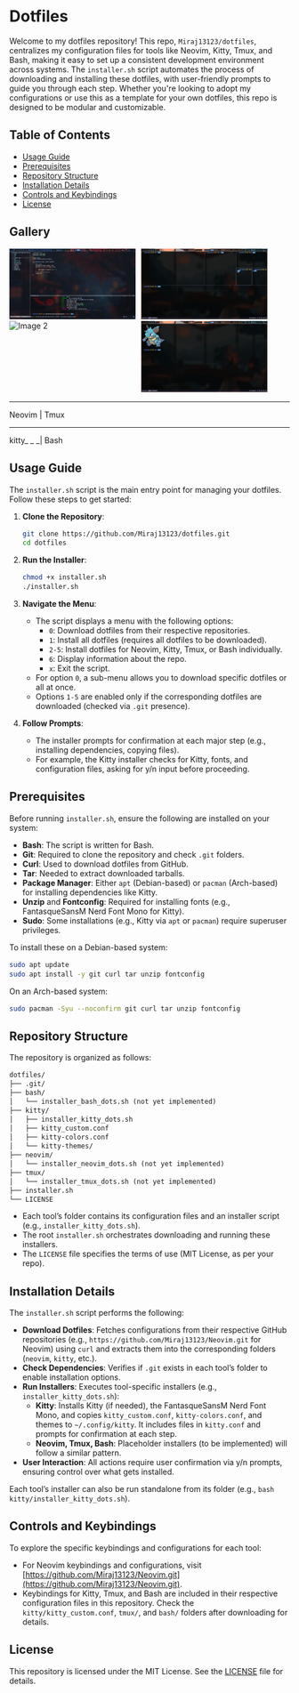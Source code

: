 # Dotfiles

Welcome to my dotfiles repository! This repo, `Miraj13123/dotfiles`, centralizes my configuration files for tools like Neovim, Kitty, Tmux, and Bash, making it easy to set up a consistent development environment across systems. The `installer.sh` script automates the process of downloading and installing these dotfiles, with user-friendly prompts to guide you through each step. Whether you're looking to adopt my configurations or use this as a template for your own dotfiles, this repo is designed to be modular and customizable.

## Table of Contents
- [Usage Guide](#usage-guide)
- [Prerequisites](#prerequisites)
- [Repository Structure](#repository-structure)
- [Installation Details](#installation-details)
- [Controls and Keybindings](#controls-and-keybindings)
- [License](#license)


## Gallery
<div style="display: flex; flex-wrap: wrap; gap: 10px;">
  <div style="flex: 1; min-width: 45%; max-width: 45%;">
    <img src="assets/image1.png"  alt="Image 1" style="width: 400px; height: auto;">
    <img src="assets/image.png" alt="Image 2" style="width: 400px; height: auto;">
  </div>
  <div style="flex: 1; min-width: 45%; max-width: 45%;">
    <img src="assets/image2.png" alt="Image 3" style="width: 400px; height: auto;">
    <img src="assets/image4.png" alt="Image 4" style="width: 400px; height: auto;">
  </div>
</div>

---
Neovim | Tmux

-------------

 kitty_ _ _| Bash  

## Usage Guide
The `installer.sh` script is the main entry point for managing your dotfiles. Follow these steps to get started:

1. **Clone the Repository**:
   ```bash
   git clone https://github.com/Miraj13123/dotfiles.git
   cd dotfiles
   ```

2. **Run the Installer**:
   ```bash
   chmod +x installer.sh
   ./installer.sh
   ```

3. **Navigate the Menu**:
   - The script displays a menu with the following options:
     - `0`: Download dotfiles from their respective repositories.
     - `1`: Install all dotfiles (requires all dotfiles to be downloaded).
     - `2-5`: Install dotfiles for Neovim, Kitty, Tmux, or Bash individually.
     - `6`: Display information about the repo.
     - `x`: Exit the script.
   - For option `0`, a sub-menu allows you to download specific dotfiles or all at once.
   - Options `1-5` are enabled only if the corresponding dotfiles are downloaded (checked via `.git` presence).

4. **Follow Prompts**:
   - The installer prompts for confirmation at each major step (e.g., installing dependencies, copying files).
   - For example, the Kitty installer checks for Kitty, fonts, and configuration files, asking for y/n input before proceeding.

## Prerequisites
Before running `installer.sh`, ensure the following are installed on your system:
- **Bash**: The script is written for Bash.
- **Git**: Required to clone the repository and check `.git` folders.
- **Curl**: Used to download dotfiles from GitHub.
- **Tar**: Needed to extract downloaded tarballs.
- **Package Manager**: Either `apt` (Debian-based) or `pacman` (Arch-based) for installing dependencies like Kitty.
- **Unzip** and **Fontconfig**: Required for installing fonts (e.g., FantasqueSansM Nerd Font Mono for Kitty).
- **Sudo**: Some installations (e.g., Kitty via `apt` or `pacman`) require superuser privileges.

To install these on a Debian-based system:
```bash
sudo apt update
sudo apt install -y git curl tar unzip fontconfig
```

On an Arch-based system:
```bash
sudo pacman -Syu --noconfirm git curl tar unzip fontconfig
```

## Repository Structure
The repository is organized as follows:
```
dotfiles/
├── .git/
├── bash/
│   └── installer_bash_dots.sh (not yet implemented)
├── kitty/
│   ├── installer_kitty_dots.sh
│   ├── kitty_custom.conf
│   ├── kitty-colors.conf
│   └── kitty-themes/
├── neovim/
│   └── installer_neovim_dots.sh (not yet implemented)
├── tmux/
│   └── installer_tmux_dots.sh (not yet implemented)
├── installer.sh
└── LICENSE
```
- Each tool’s folder contains its configuration files and an installer script (e.g., `installer_kitty_dots.sh`).
- The root `installer.sh` orchestrates downloading and running these installers.
- The `LICENSE` file specifies the terms of use (MIT License, as per your repo).

## Installation Details
The `installer.sh` script performs the following:
- **Download Dotfiles**: Fetches configurations from their respective GitHub repositories (e.g., `https://github.com/Miraj13123/Neovim.git` for Neovim) using `curl` and extracts them into the corresponding folders (`neovim`, `kitty`, etc.).
- **Check Dependencies**: Verifies if `.git` exists in each tool’s folder to enable installation options.
- **Run Installers**: Executes tool-specific installers (e.g., `installer_kitty_dots.sh`):
  - **Kitty**: Installs Kitty (if needed), the FantasqueSansM Nerd Font Mono, and copies `kitty_custom.conf`, `kitty-colors.conf`, and themes to `~/.config/kitty`. It includes files in `kitty.conf` and prompts for confirmation at each step.
  - **Neovim, Tmux, Bash**: Placeholder installers (to be implemented) will follow a similar pattern.
- **User Interaction**: All actions require user confirmation via y/n prompts, ensuring control over what gets installed.

Each tool’s installer can also be run standalone from its folder (e.g., `bash kitty/installer_kitty_dots.sh`).

## Controls and Keybindings
To explore the specific keybindings and configurations for each tool:
- For Neovim keybindings and configurations, visit [https://github.com/Miraj13123/Neovim.git](https://github.com/Miraj13123/Neovim.git).
- Keybindings for Kitty, Tmux, and Bash are included in their respective configuration files in this repository. Check the `kitty/kitty_custom.conf`, `tmux/`, and `bash/` folders after downloading for details.

## License
This repository is licensed under the MIT License. See the [LICENSE](LICENSE) file for details.